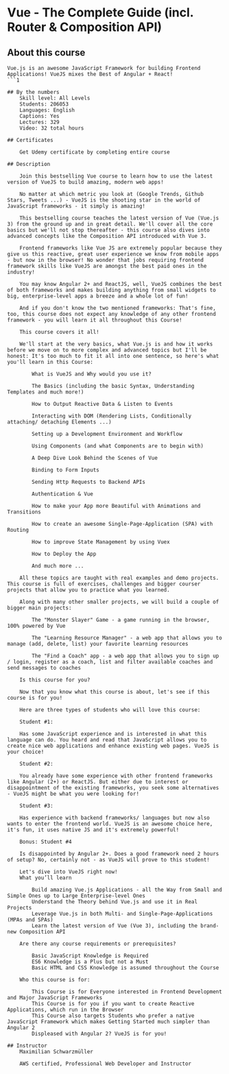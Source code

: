 # Vue - The Complete Guide (incl. Router & Composition API)

## About this course
```
Vue.js is an awesome JavaScript Framework for building Frontend Applications! VueJS mixes the Best of Angular + React!
```1

## By the numbers
    Skill level: All Levels
    Students: 206053
    Languages: English
    Captions: Yes
    Lectures: 329
    Video: 32 total hours
    
## Certificates

    Get Udemy certificate by completing entire course

## Description

    Join this bestselling Vue course to learn how to use the latest version of VueJS to build amazing, modern web apps!

    No matter at which metric you look at (Google Trends, Github Stars, Tweets ...) - VueJS is the shooting star in the world of JavaScript frameworks - it simply is amazing!

    This bestselling course teaches the latest version of Vue (Vue.js 3) from the ground up and in great detail. We'll cover all the core basics but we'll not stop thereafter - this course also dives into advanced concepts like the Composition API introduced with Vue 3.

    Frontend frameworks like Vue JS are extremely popular because they give us this reactive, great user experience we know from mobile apps - but now in the browser! No wonder that jobs requiring frontend framework skills like VueJS are amongst the best paid ones in the industry!

    You may know Angular 2+ and ReactJS, well, VueJS combines the best of both frameworks and makes building anything from small widgets to big, enterprise-level apps a breeze and a whole lot of fun!

    And if you don't know the two mentioned frameworks: That's fine, too, this course does not expect any knowledge of any other frontend framework - you will learn it all throughout this Course!

    This course covers it all!

    We'll start at the very basics, what Vue.js is and how it works before we move on to more complex and advanced topics but I'll be honest: It's too much to fit it all into one sentence, so here's what you'll learn in this Course:

        What is VueJS and Why would you use it?

        The Basics (including the basic Syntax, Understanding Templates and much more!)

        How to Output Reactive Data & Listen to Events

        Interacting with DOM (Rendering Lists, Conditionally attaching/ detaching Elements ...)

        Setting up a Development Environment and Workflow

        Using Components (and what Components are to begin with)

        A Deep Dive Look Behind the Scenes of Vue

        Binding to Form Inputs

        Sending Http Requests to Backend APIs

        Authentication & Vue

        How to make your App more Beautiful with Animations and Transitions

        How to create an awesome Single-Page-Application (SPA) with Routing

        How to improve State Management by using Vuex

        How to Deploy the App

        And much more ...

    All these topics are taught with real examples and demo projects. This course is full of exercises, challenges and bigger courser projects that allow you to practice what you learned.

    Along with many other smaller projects, we will build a couple of bigger main projects:

        The "Monster Slayer" Game - a game running in the browser, 100% powered by Vue

        The "Learning Resource Manager" - a web app that allows you to manage (add, delete, list) your favorite learning resources

        The "Find a Coach" app - a web app that allows you to sign up / login, register as a coach, list and filter available coaches and send messages to coaches

    Is this course for you?

    Now that you know what this course is about, let's see if this course is for you!

    Here are three types of students who will love this course:

    Student #1:

    Has some JavaScript experience and is interested in what this language can do. You heard and read that JavaScript allows you to create nice web applications and enhance existing web pages. VueJS is your choice!

    Student #2:

    You already have some experience with other frontend frameworks like Angular (2+) or ReactJS. But either due to interest or disappointment of the existing frameworks, you seek some alternatives - VueJS might be what you were looking for!

    Student #3:

    Has experience with backend frameworks/ languages but now also wants to enter the frontend world. VueJS is an awesome choice here, it's fun, it uses native JS and it's extremely powerful!

    Bonus: Student #4

    Is disappointed by Angular 2+. Does a good framework need 2 hours of setup? No, certainly not - as VueJS will prove to this student!

    Let's dive into VueJS right now!
    What you’ll learn

        Build amazing Vue.js Applications - all the Way from Small and Simple Ones up to Large Enterprise-level Ones
        Understand the Theory behind Vue.js and use it in Real Projects
        Leverage Vue.js in both Multi- and Single-Page-Applications (MPAs and SPAs)
        Learn the latest version of Vue (Vue 3), including the brand-new Composition API

    Are there any course requirements or prerequisites?

        Basic JavaScript Knowledge is Required
        ES6 Knowledge is a Plus but not a Must
        Basic HTML and CSS Knowledge is assumed throughout the Course

    Who this course is for:

        This Course is for Everyone interested in Frontend Development and Major JavaScript Frameworks
        This Course is for you if you want to create Reactive Applications, which run in the Browser
        This Course also targets Students who prefer a native JavaScript Framework which makes Getting Started much simpler than Angular 2
        Displeased with Angular 2? VueJS is for you!

## Instructor
    Maximilian Schwarzmüller

    AWS certified, Professional Web Developer and Instructor
